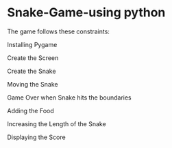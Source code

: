 # Snake-Game-using python
The game follows these constraints:

Installing Pygame

Create the Screen

Create the Snake

Moving the Snake

Game Over when Snake hits the boundaries

Adding the Food

Increasing the Length of the Snake

Displaying the Score

